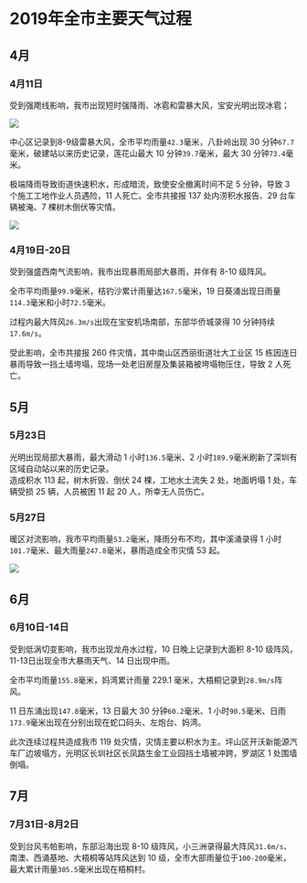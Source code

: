 # 2019年全市主要天气过程

## 4月
### 4月11日
受到强飑线影响，我市出现短时强降雨、冰雹和雷暴大风，宝安光明出现冰雹；

![](https://s1.moexin.cn/img/2019/04/Z_RADA_I_Z9200_20190411131800_P_DOR_RDCP_CR.PNG)

中心区记录到8-9级雷暴大风，全市平均雨量`42.3`毫米，八卦岭出现 30 分钟`67.7`毫米，破建站以来历史记录，莲花山最大 10 分钟`39.7`毫米，最大 30 分钟`73.4`毫米。  

极端降雨导致街道快速积水，形成暗流，致使安全撤离时间不足 5 分钟，导致 3 个施工工地作业人员遇险，11 人死亡。全市共接报 137 处内涝积水报告、29 台车辆被淹、7 棵树木倒伏等灾情。

![](https://s1.moexin.cn/img/2019/04/FY-3C_VIRR_brightnesstemperature.png)
### 4月19日-20日
受到强盛西南气流影响，我市出现暴雨局部大暴雨，并伴有 8-10 级阵风。

全市平均雨量`99.9`毫米，桔钓沙累计雨量达`167.5`毫米，19 日葵涌出现日雨量`114.3`毫米和小时`72.5`毫米。  

过程内最大阵风`26.3m/s`出现在宝安机场南部，东部华侨城录得 10 分钟持续`17.6m/s`。

受此影响，全市共接报 260 件灾情，其中南山区西丽街道壮大工业区 15 栋因连日暴雨导致一挡土墙垮塌，现场一处老旧房屋及集装箱被垮塌物压住，导致 2 人死亡。

## 5月
### 5月23日
光明出现局部大暴雨，最大滑动 1 小时`136.5`毫米、2 小时`189.9`毫米刷新了深圳有区域自动站以来的历史记录。  
造成积水 113 起，树木折毁、倒伏 24 棵，工地水土流失 2 处，地面坍塌 1 处，车辆受损 25 辆，人员被困 11 起 20 人，所幸无人员伤亡。

### 5月27日
暖区对流影响，我市平均雨量`53.2`毫米，降雨分布不均，其中溪涌录得 1 小时`101.7`毫米、最大雨量`247.8`毫米，暴雨造成全市灾情 53 起。

![](https://s1.moexin.cn/img/2019/05/6f916e9cgy1g3flj2sowfj21180lb7el.jpg)

## 6月
### 6月10日-14日

受到低涡切变影响，我市出现龙舟水过程，10 日晚上记录到大面积 8-10 级阵风，11-13日出现全市大暴雨天气、14 日出现中雨。

全市平均雨量`155.8`毫米，妈湾累计雨量 229.1 毫米，大梧桐记录到`28.9m/s`阵风。

11 日东涌出现`147.8`毫米，13 日最大 30 分钟`60.2`毫米、1 小时`90.5`毫米、日雨`173.9`毫米出现在分别出现在蛇口码头、左炮台、妈湾。

此次连续过程共造成我市 119 处灾情，灾情主要以积水为主。坪山区开沃新能源汽车厂边坡塌方，光明区长圳社区长凤路生金工业园挡土墙被冲跨，罗湖区 1 处围墙倒塌。

## 7月
### 7月31日-8月2日
受到台风韦帕影响，东部沿海出现 8-10 级阵风，小三洲录得最大阵风`31.6m/s`、南澳、西涌基地、大梧桐等站阵风达到 10 级，全市大部雨量位于`100-200`毫米，最大累计雨量`305.5`毫米出现在梧桐村。